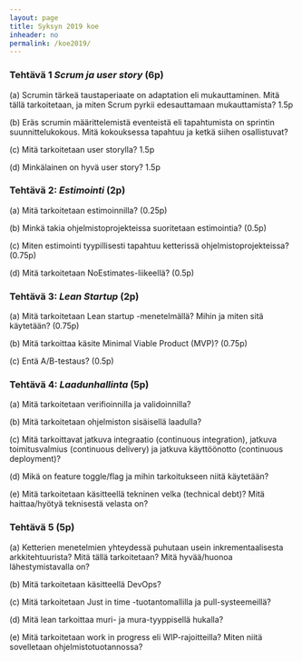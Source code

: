 ```yaml
---
layout: page
title: Syksyn 2019 koe
inheader: no
permalink: /koe2019/
---
```


### Tehtävä 1 _Scrum ja user story_ (6p) 


(a) Scrumin tärkeä taustaperiaate on adaptation eli mukauttaminen. Mitä tällä tarkoitetaan, ja miten Scrum pyrkii edesauttamaan mukauttamista? 1.5p

(b) Eräs scrumin määrittelemistä eventeistä eli tapahtumista on sprintin suunnittelukokous. Mitä kokouksessa tapahtuu ja ketkä siihen osallistuvat?

(c) Mitä tarkoitetaan user storylla? 1.5p

(d) Minkälainen on hyvä user story? 1.5p
### Tehtävä 2: _Estimointi_ (2p) 

(a) Mitä tarkoitetaan estimoinnilla? (0.25p)

(b) Minkä takia ohjelmistoprojekteissa suoritetaan estimointia? (0.5p)

(c) Miten estimointi tyypillisesti tapahtuu ketterissä ohjelmistoprojekteissa? (0.75p)

(d) Mitä tarkoitetaan NoEstimates-liikeellä? (0.5p)
###  Tehtävä 3: _Lean Startup_ (2p) 

(a) Mitä tarkoitetaan Lean startup -menetelmällä? Mihin ja miten sitä käytetään? (0.75p)

(b) Mitä tarkoittaa käsite Minimal Viable Product (MVP)? (0.75p)

(c) Entä A/B-testaus? (0.5p)
###  Tehtävä 4: _Laadunhallinta_ (5p) 

(a) Mitä tarkoitetaan verifioinnilla ja validoinnilla?

(b) Mitä tarkoitetaan ohjelmiston sisäisellä laadulla?

(c) Mitä tarkoittavat jatkuva integraatio (continuous integration), jatkuva toimitusvalmius (continuous delivery) ja jatkuva käyttöönotto (continuous deployment)?

(d) Mikä on feature toggle/flag ja mihin tarkoitukseen niitä käytetään?

(e) Mitä tarkoitetaan käsitteellä tekninen velka (technical debt)? Mitä haittaa/hyötyä teknisestä velasta on?

### Tehtävä 5 (5p) 


(a) Ketterien menetelmien yhteydessä puhutaan usein inkrementaalisesta arkkitehtuurista? Mitä tällä tarkoitetaan? Mitä hyvää/huonoa lähestymistavalla on?

(b) Mitä tarkoitetaan käsitteellä DevOps?

(c) Mitä tarkoitetaan Just in time -tuotantomallilla ja pull-systeemeillä?

(d) Mitä lean tarkoittaa muri- ja mura-tyyppisellä hukalla?


(e) Mitä tarkoitetaan work in progress eli WIP-rajoitteilla? Miten niitä sovelletaan ohjelmistotuotannossa?
